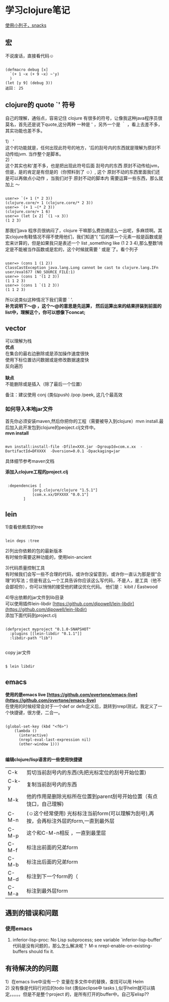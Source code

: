 # 学习clojure笔记 #


[使用小列子，snacks](https://github.com/malakaw/my_clojure_study/blob/master/snacks.md)

## 宏 ##
不说废话，直接看代码☺
<pre><code>
(defmacro debug [x]
  `(+ 1 ~x (+ 9 ~x) ~'y)
  )
(let [y 9] (debug 3))
返回： 25
</code></pre>

## clojure的 quote  `' 符号 ##
自己的理解，通俗点，容易记住
clojure 有很多的符号，让像我这种java程序员很莫名，首先还是说下quote,这分两种
一种是  ' ，另外一个是 ｀ ，看上去差不多，其实功能也差不多。

1） ' <br/>
这个的功能就是，任何出现此符号的地方，'后的刮号内的东西就是理解为原封不动传给jvm. 当作整个是脚本。
<br/>
2)  `<br/>
这个其实也和'差不多，也是把出现此符号后面 刮号内的东西 原封不动传给jvm，但是，是的肯定是有但是的（你预料到了 ☺）, 这个 原封不动的东西里面我们还是可以再做点小动作 ，当我们对于 原封不动的脚本内 需要运算一些东西，那么就加上 ～<br/>
<pre><code>
user=> `(+ 1 (* 2 3))
(clojure.core/+ 1 (clojure.core/* 2 3))
user=> `(+ 1 ~(* 2 3))
(clojure.core/+ 1 6)
user=> (let [x 2] `(1 ~x 3))
(1 2 3)
</code></pre>



那我们java 程序员很纳闷了，clojure  干嘛那么费劲搞这么一出呢，多麻烦啊。其实clojure有鞋情况不得不使用他们，我们知道“( ”后的第一个元素一般是函数或是宏来计算的，但是如果我只是表述一个 list ,something like (1 2 3 4),那么整数1肯定是不能被当作函数或是宏的，这个时候就需要 ' 或是`了。看个列子
<pre><code>
user=> (cons 1 (1 2))
ClassCastException java.lang.Long cannot be cast to clojure.lang.IFn  user/eval677 (NO_SOURCE_FILE:1)
user=> (cons 1 '(1 2 3))
(1 1 2 3)
user=> (cons 1 `(1 2 3))
(1 1 2 3)
</code></pre>

所以说类似这种情况下我们需要 ` '.
<br/>
<b>补充说明下～@ ，这个～@的意思是先运算， 然后运算出来的结果拼装到前面的 list中，理解这个，你可以想像下concat;</b>


## vector  ##
可以理解为栈<br/>
<b> 优点</b><br/>
在集合的最右边删除或是添加操作速度很快<br/>
使用下标位置访问数据或是修改数据速度快<br/>
反向遍历<br/>
<br/>
<b> 缺点</b><br/>
不能删除或是插入（除了最后一个位置）
<br/>


备注：建议使用 conj (类似push) /pop /peek, 这几个最高效



### 如何导入本地jar文件 ###
首先你必须安装maven,然后你把你的工程（需要被导入到clojure）mvn install.最后加入此开发包到clojure的peoject.clj文件中。
<br/>**mvn install**
<pre><code>
mvn install:install-file -Dfile=XXX.jar -DgroupId=com.x.xx  -DartifactId=DFXXXX  -Dversion=0.0.1 -Dpackaging=jar
</code></pre>
具体细节参考maven文档<br/>

**添加入clojure工程的project.clj**
<pre><code>
 :dependencies [
			[org.clojure/clojure "1.5.1"]
			[com.x.xx/DFXXXX "0.0.1"]
		]
</code></pre>



## lein  ##
1)查看依赖库的tree
<pre><code>
lein deps :tree
</code></pre>

2)列出你依赖的包的最新版本<br/>
有时候你需要这种功能的，使用lein-ancient<br/>

3)代码质量控制工具 <br/>
有时候我们会写一些不合理的代码，或许你没留意到，或许你一直认为那是很“合理”的写法；但是有这么一个工具告诉你应该这么写代码，不是人，是工具（他不会鄙视你），你可以悄悄的接受他的建议优化代码。 他们是： kibit / Eastwood
<br/>

4)导出依赖的jar文件到lib目录
<br/>可以使用插件lein-libdir
[https://github.com/djpowell/lein-libdir](https://github.com/djpowell/lein-libdir)
<br/>添加下面代码到project.clj
<pre><code>
(defproject myproject "0.1.0-SNAPSHOT"
  :plugins [[lein-libdir "0.1.1"]]
  :libdir-path "lib")

</code></pre>
copy jar文件
<pre><code>
$ lein libdir
</code></pre>

## emacs  ##
<b>使用的是emacs live [https://github.com/overtone/emacs-live](https://github.com/overtone/emacs-live)</b><br/>
在使用的时候经常会对于一个def or defn定义后，跳转到nrepl测试，我定义了一个快捷键，很方便，二合一。
<pre><code>
(global-set-key (kbd "&lt;f6&gt;")
    (lambda ()
      (interactive)
      (nrepl-eval-last-expression nil)
      (other-window 1)))
</code></pre>

<br/>
<b>编辑clojure/lisp语言的一些使用快捷键</b>
<table>
<tr>
<td>C-k</td><td>剪切当前刮号内的东西(先把光标定位的刮号开始位置)</td>
</tr>
<tr>
<td>C-k-y</td><td>复制当前刮号内的东西</td>
</tr>

<tr>
<td>M-k</td><td>他的作用是删除光标所在位置到parent刮号开始位置（有点饶口，自己理解)</td>
</tr>
<tr>
<td>C-M-n</td><td>(☺这个经常使用) 光标标注当前form(可以理解为刮号),再按，会再标注外层的form,一直到最外层</td>
</tr>

<tr>
<td>C-M-p</td><td>这个和C-M-n相反 ，一直到最里层</td>
</tr>
<tr>
<td>C-M-f</td><td>标注出前面的兄弟form</td>
</tr>
<tr>
<td>C-M-b</td><td>标注出后面的兄弟form</td>
</tr>
<tr>
<td>C-M-d</td><td>标注到下一个form的（</td>
</tr>
<tr>
<td>C-M-a</td><td>标注到最外层form</td>
</tr>

</table>

## 遇到的错误和问题 ##
### 使用emacs ###
1) inferior-lisp-proc: No Lisp subprocess; see variable `inferior-lisp-buffer'
代码是没有问题的，那么怎么解决呢？
M-x nrepl-enable-on-existing-buffers should fix it.


## 有待解决的的问题 ##
1）在emacs live中没有一个 变量在多文件中的替换，查找可以用 Helm<br/>
2) 没有像是代码行对应的todo list (类似eclipse中  tasks ),似乎helm就可以搞定。。。。。但是不是整个project 的，是所有打开的buffer中。自己写elisp??

